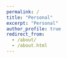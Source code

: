 ```yaml
---
permalink: /
title: "Personal"
excerpt: "Personal"
author_profile: true
redirect_from: 
  - /about/
  - /about.html
---
```

